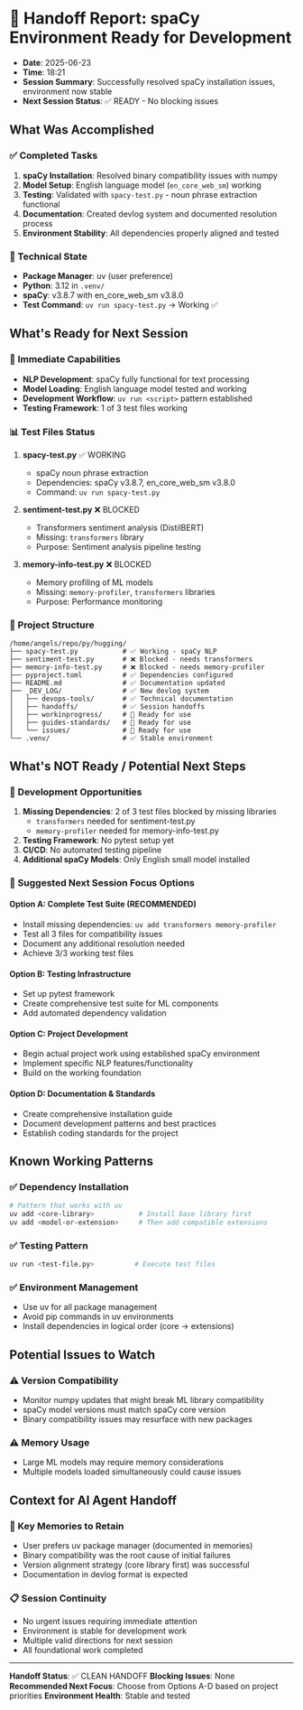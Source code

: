 # 🤝 Handoff Report: spaCy Environment Ready for Development

- **Date**: 2025-06-23
- **Time**: 18:21
- **Session Summary**: Successfully resolved spaCy installation issues, environment now stable
- **Next Session Status**: ✅ READY - No blocking issues

## What Was Accomplished

### ✅ Completed Tasks
1. **spaCy Installation**: Resolved binary compatibility issues with numpy
2. **Model Setup**: English language model (`en_core_web_sm`) working
3. **Testing**: Validated with `spacy-test.py` - noun phrase extraction functional
4. **Documentation**: Created devlog system and documented resolution process
5. **Environment Stability**: All dependencies properly aligned and tested

### 🔧 Technical State
- **Package Manager**: uv (user preference)
- **Python**: 3.12 in `.venv/`
- **spaCy**: v3.8.7 with en_core_web_sm v3.8.0
- **Test Command**: `uv run spacy-test.py` → Working ✅

## What's Ready for Next Session

### 🚀 Immediate Capabilities
- **NLP Development**: spaCy fully functional for text processing
- **Model Loading**: English language model tested and working
- **Development Workflow**: `uv run <script>` pattern established
- **Testing Framework**: 1 of 3 test files working

### 📊 Test Files Status
1. **spacy-test.py** ✅ WORKING
   - spaCy noun phrase extraction
   - Dependencies: spaCy v3.8.7, en_core_web_sm v3.8.0
   - Command: `uv run spacy-test.py`

2. **sentiment-test.py** ❌ BLOCKED
   - Transformers sentiment analysis (DistilBERT)
   - Missing: `transformers` library
   - Purpose: Sentiment analysis pipeline testing

3. **memory-info-test.py** ❌ BLOCKED
   - Memory profiling of ML models
   - Missing: `memory-profiler`, `transformers` libraries
   - Purpose: Performance monitoring

### 📁 Project Structure
```
/home/angels/repo/py/hugging/
├── spacy-test.py           # ✅ Working - spaCy NLP
├── sentiment-test.py       # ❌ Blocked - needs transformers
├── memory-info-test.py     # ❌ Blocked - needs memory-profiler
├── pyproject.toml          # ✅ Dependencies configured
├── README.md               # ✅ Documentation updated
├── _DEV_LOG/               # ✅ New devlog system
│   ├── devops-tools/       # ✅ Technical documentation
│   ├── handoffs/           # ✅ Session handoffs
│   ├── workinprogress/     # 📝 Ready for use
│   ├── guides-standards/   # 📝 Ready for use
│   └── issues/             # 📝 Ready for use
└── .venv/                  # ✅ Stable environment
```

## What's NOT Ready / Potential Next Steps

### 🔄 Development Opportunities
1. **Missing Dependencies**: 2 of 3 test files blocked by missing libraries
   - `transformers` needed for sentiment-test.py
   - `memory-profiler` needed for memory-info-test.py
2. **Testing Framework**: No pytest setup yet
3. **CI/CD**: No automated testing pipeline
4. **Additional spaCy Models**: Only English small model installed

### 🎯 Suggested Next Session Focus Options

#### Option A: Complete Test Suite (RECOMMENDED)
- Install missing dependencies: `uv add transformers memory-profiler`
- Test all 3 files for compatibility issues
- Document any additional resolution needed
- Achieve 3/3 working test files

#### Option B: Testing Infrastructure
- Set up pytest framework
- Create comprehensive test suite for ML components
- Add automated dependency validation

#### Option C: Project Development
- Begin actual project work using established spaCy environment
- Implement specific NLP features/functionality
- Build on the working foundation

#### Option D: Documentation & Standards
- Create comprehensive installation guide
- Document development patterns and best practices
- Establish coding standards for the project

## Known Working Patterns

### ✅ Dependency Installation
```bash
# Pattern that works with uv
uv add <core-library>           # Install base library first
uv add <model-or-extension>     # Then add compatible extensions
```

### ✅ Testing Pattern
```bash
uv run <test-file.py>          # Execute test files
```

### ✅ Environment Management
- Use uv for all package management
- Avoid pip commands in uv environments
- Install dependencies in logical order (core → extensions)

## Potential Issues to Watch

### ⚠️ Version Compatibility
- Monitor numpy updates that might break ML library compatibility
- spaCy model versions must match spaCy core version
- Binary compatibility issues may resurface with new packages

### ⚠️ Memory Usage
- Large ML models may require memory considerations
- Multiple models loaded simultaneously could cause issues

## Context for AI Agent Handoff

### 🧠 Key Memories to Retain
- User prefers uv package manager (documented in memories)
- Binary compatibility was the root cause of initial failures
- Version alignment strategy (core library first) was successful
- Documentation in devlog format is expected

### 📋 Session Continuity
- No urgent issues requiring immediate attention
- Environment is stable for development work
- Multiple valid directions for next session
- All foundational work completed

---

**Handoff Status**: ✅ CLEAN HANDOFF
**Blocking Issues**: None
**Recommended Next Focus**: Choose from Options A-D based on project priorities
**Environment Health**: Stable and tested
